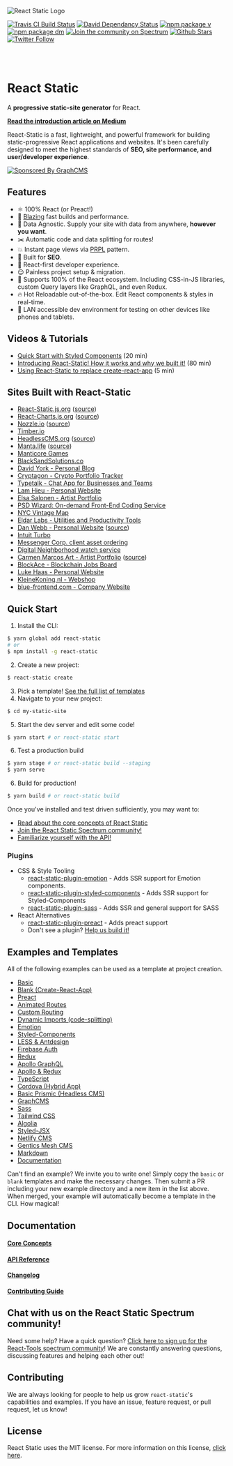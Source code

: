 ![React Static Logo](https://github.com/nozzle/react-static/raw/master/media/logo.png)

[![Travis CI Build Status](https://travis-ci.org/nozzle/react-static.svg?branch=master)](https://travis-ci.org/nozzle/react-static) [![David Dependancy Status](https://david-dm.org/nozzle/react-static.svg)](https://david-dm.org/nozzle/react-static) [![npm package v](https://img.shields.io/npm/v/react-static.svg)](https://www.npmjs.org/package/react-static) [![npm package dm](https://img.shields.io/npm/dm/react-static.svg)](https://npmjs.com/package/react-static) [![Join the community on Spectrum](https://withspectrum.github.io/badge/badge.svg)](https://spectrum.chat/react-static)
[![Github Stars](https://img.shields.io/github/stars/nozzle/react-static.svg?style=social&label=Star)](https://github.com/nozzle/react-static) [![Twitter Follow](https://img.shields.io/twitter/follow/nozzleio.svg?style=social&label=Follow)](https://twitter.com/nozzleio)

<br>
<br>

# React Static

A **progressive static-site generator** for React.

[**Read the introduction article on Medium**](https://medium.com/@tannerlinsley/%EF%B8%8F-introducing-react-static-a-progressive-static-site-framework-for-react-3470d2a51ebc)

React-Static is a fast, lightweight, and powerful framework for building static-progressive React applications and websites. It's been carefully designed to meet the highest standards of **SEO, site performance, and user/developer experience**.

[![Sponsored By GraphCMS](https://github.com/nozzle/react-static/raw/master/media/graphcms.svg?sanitize=true)](http://graphcms.com/?ref=tlinsley)

## Features

- ⚛️ 100% React (or Preact!)
- 🚀 [Blazing](https://twitter.com/acdlite/status/974390255393505280) fast builds and performance.
- 🚚 Data Agnostic. Supply your site with data from anywhere, **however you want**.
- ✂️ Automatic code and data splitting for routes!
- 💥 Instant page views via [PRPL](https://developers.google.com/web/fundamentals/performance/prpl-pattern/) pattern.
- 🎯 Built for **SEO**.
- 🥇 React-first developer experience.
- 😌 Painless project setup & migration.
- 💯 Supports 100% of the React ecosystem. Including CSS-in-JS libraries, custom Query layers like GraphQL, and even Redux.
- 🔥 Hot Reloadable out-of-the-box. Edit React components & styles in real-time.
- 📲 LAN accessible dev environment for testing on other devices like phones and tablets.

## Videos & Tutorials

- [Quick Start with Styled Components](https://www.youtube.com/watch?v=KvlTVZPlmgs) (20 min)
- [Introducing React-Static! How it works and why we built it!](https://www.youtube.com/watch?v=OqbJ5swVpDQ) (80 min)
- [Using React-Static to replace create-react-app](https://youtu.be/1pBzh7IM1s8) (5 min)

## Sites Built with React-Static

- [React-Static.js.org](https://react-static.js.org) ([source](https://github.com/nozzle/react-static/tree/master/www))
- [React-Charts.js.org](https://react-charts.js.org) ([source](https://github.com/nozzle/react-charts/tree/master/www))
- [Nozzle.io](https://nozzle.io) ([source](https://github.com/nozzle/nozzle.io))
- [Timber.io](https://timber.io)
- [HeadlessCMS.org](https://headlesscms.org) ([source](https://github.com/netlify/headlesscms.org))
- [Manta.life](https://manta.life) ([source](https://github.com/MantaApp/Website))
- [Manticore Games](http://manticoregames.com)
- [BlackSandSolutions.co](https://www.blacksandsolutions.co)
- [David York - Personal Blog](http://davideyork.com)
- [Cryptagon - Crypto Portfolio Tracker](https://cryptagon.io 'Crypto Portfolio Tracker')
- [Typetalk - Chat App for Businesses and Teams](https://www.typetalk.com 'Chat App for Businesses and Teams')
- [Lam Hieu - Personal Website](https://lamhieu.info)
- [Elsa Salonen - Artist Portfolio](https://elsasalonen.com/)
- [PSD Wizard: On-demand Front-End Coding Service](https://psdwizard.com)
- [NYC Vintage Map](https://nycvintagemap.com)
- [Eldar Labs - Utilities and Productivity Tools](https://eldarlabs.com)
- [Dan Webb - Personal Website](https://danwebb.co) ([source](https://github.com/DanWebb/danwebb.co))
- [Intuit Turbo](http://turbo.com)
- [Messenger Corp. client asset ordering](http://chartwells.messengercorp.com/)
- [Digital Neighborhood watch service](https://neighborhoodwatch.io/)
- [Carmen Marcos Art - Artist Portfolio](http://carmen-marcos.art/) ([source](https://github.com/rafacm/carmen-marcos-art-portfolio))
- [BlockAce - Blockchain Jobs Board](https://blockace.io 'The Best Blockchain Jobs Board')
- [Luke Haas - Personal Website](https://lukehaas.me)
- [KleineKoning.nl - Webshop](https://kleinekoning.nl)
- [blue-frontend.com - Company Website](https://blue-frontend.com)

## Quick Start

1.  Install the CLI:

```bash
$ yarn global add react-static
# or
$ npm install -g react-static
```

2.  Create a new project:

```bash
$ react-static create
```

3.  Pick a template! [See the full list of templates](#examples-and-templates)
4.  Navigate to your new project:

```bash
$ cd my-static-site
```

5.  Start the dev server and edit some code!

```bash
$ yarn start # or react-static start
```

6.  Test a production build

```bash
$ yarn stage # or react-static build --staging
$ yarn serve
```

6.  Build for production!

```bash
$ yarn build # or react-static build
```

Once you've installed and test driven sufficiently, you may want to:

- [Read about the core concepts of React Static](/docs/concepts.md)
- [Join the React Static Spectrum community!](https://spectrum.chat/react-static)
- [Familiarize yourself with the API!](/docs/config.md)

### Plugins

- CSS & Style Tooling
  - [react-static-plugin-emotion](https://github.com/nozzle/react-static-plugin-emotion) - Adds SSR support for Emotion components.
  - [react-static-plugin-styled-components](https://github.com/nozzle/react-static-plugin-styled-components) - Adds SSR support for Styled-Components
  - [react-static-plugin-sass](https://github.com/nozzle/react-static-plugin-sass) - Adds SSR and general support for SASS
- React Alternatives
  - [react-static-plugin-preact](https://github.com/nozzle/react-static-plugin-preact) - Adds preact support
  - Don't see a plugin? [Help us build it!](/docs/plugins.md)

## Examples and Templates

All of the following examples can be used as a template at project creation.

- [Basic](https://github.com/nozzle/react-static/tree/master/examples/basic)
- [Blank (Create-React-App)](https://github.com/nozzle/react-static/tree/master/examples/blank)
- [Preact](https://github.com/nozzle/react-static/tree/master/examples/preact)
- [Animated Routes](https://github.com/nozzle/react-static/tree/master/examples/animated-routes)
- [Custom Routing](https://github.com/nozzle/react-static/tree/master/examples/custom-routing)
- [Dynamic Imports (code-splitting)](https://github.com/nozzle/react-static/tree/master/examples/dynamic-imports)
- [Emotion](https://github.com/nozzle/react-static/tree/master/examples/emotion)
- [Styled-Components](https://github.com/nozzle/react-static/tree/master/examples/styled-components)
- [LESS & Antdesign](https://github.com/nozzle/react-static/tree/master/examples/less-antdesign)
- [Firebase Auth](https://github.com/nozzle/react-static/tree/master/examples/firebase-auth)
- [Redux](https://github.com/nozzle/react-static/tree/master/examples/redux)
- [Apollo GraphQL](https://github.com/nozzle/react-static/tree/master/examples/apollo)
- [Apollo & Redux](https://github.com/nozzle/react-static/tree/master/examples/apollo-redux)
- [TypeScript](https://github.com/nozzle/react-static/tree/master/examples/typescript)
- [Cordova (Hybrid App)](https://github.com/nozzle/react-static/tree/master/examples/cordova)
- [Basic Prismic (Headless CMS)](https://github.com/nozzle/react-static/tree/master/examples/basic-prismic)
- [GraphCMS](https://github.com/nozzle/react-static/tree/master/examples/graphql-request)
- [Sass](https://github.com/nozzle/react-static/tree/master/examples/sass)
- [Tailwind CSS](https://github.com/nozzle/react-static/tree/master/examples/tailwindcss)
- [Algolia](https://github.com/nozzle/react-static/tree/master/examples/algolia)
- [Styled-JSX](https://github.com/nozzle/react-static/tree/master/examples/styled-jsx)
- [Netlify CMS](https://github.com/nozzle/react-static/tree/master/examples/netlifycms)
- [Gentics Mesh CMS](https://github.com/nozzle/react-static/tree/master/examples/gentics-mesh)
- [Markdown](https://github.com/nozzle/react-static/tree/master/examples/markdown)
- [Documentation](https://github.com/nozzle/react-static/tree/master/examples/documentation)

Can't find an example? We invite you to write one! Simply copy the `basic` or `blank` templates and make the necessary changes. Then submit a PR including your new example directory and a new item in the list above. When merged, your example will automatically become a template in the CLI. How magical!

## Documentation

#### [Core Concepts](/docs/concepts.md)

#### [API Reference](/docs/config.md)

#### [Changelog](https://github.com/nozzle/react-static/blob/master/CHANGELOG.md)

#### [Contributing Guide](https://github.com/nozzle/react-static/blob/master/CONTRIBUTING.md)

## Chat with us on the React Static Spectrum community!

Need some help? Have a quick question? [Click here to sign up for the React-Tools spectrum community](https://spectrum.chat/react-static)! We are constantly answering questions, discussing features and helping each other out!

## Contributing

We are always looking for people to help us grow `react-static`'s capabilities and examples. If you have an issue, feature request, or pull request, let us know!

## License

React Static uses the MIT license. For more information on this license, [click here](https://github.com/nozzle/react-static/blob/master/LICENSE).
